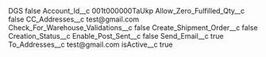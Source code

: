 <?xml version="1.0" encoding="UTF-8"?>
<CustomMetadata xmlns="http://soap.sforce.com/2006/04/metadata" xmlns:xsi="http://www.w3.org/2001/XMLSchema-instance" xmlns:xsd="http://www.w3.org/2001/XMLSchema">
    <label>DGS</label>
    <protected>false</protected>
    <values>
        <field>Account_Id__c</field>
        <value xsi:type="xsd:string">001t000000TaUkp</value>
    </values>
    <values>
        <field>Allow_Zero_Fulfilled_Qty__c</field>
        <value xsi:type="xsd:boolean">false</value>
    </values>
    <values>
        <field>CC_Addresses__c</field>
        <value xsi:type="xsd:string">test@gmail.com</value>
    </values>
    <values>
        <field>Check_For_Warehouse_Validations__c</field>
        <value xsi:type="xsd:boolean">false</value>
    </values>
    <values>
        <field>Create_Shipment_Order__c</field>
        <value xsi:type="xsd:boolean">false</value>
    </values>
    <values>
        <field>Creation_Status__c</field>
        <value xsi:nil="true"/>
    </values>
    <values>
        <field>Enable_Post_Sent__c</field>
        <value xsi:type="xsd:boolean">false</value>
    </values>
    <values>
        <field>Send_Email__c</field>
        <value xsi:type="xsd:boolean">true</value>
    </values>
    <values>
        <field>To_Addresses__c</field>
        <value xsi:type="xsd:string">test@gmail.com</value>
    </values>
    <values>
        <field>isActive__c</field>
        <value xsi:type="xsd:boolean">true</value>
    </values>
</CustomMetadata>
